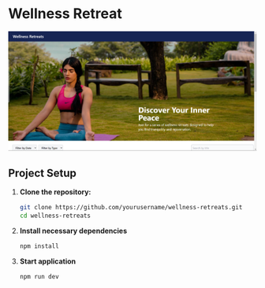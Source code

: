 # Wellness Retreat
![](./wellness.png)
## Project Setup

1. **Clone the repository:**
    ```bash
   git clone https://github.com/yourusername/wellness-retreats.git
   cd wellness-retreats
2. **Install necessary dependencies**
    ```bash
    npm install
3. **Start application**
    ```bash
    npm run dev